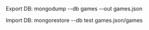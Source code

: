 Export DB:
mongodump --db games --out games.json

Import DB:
mongorestore --db test games.json/games